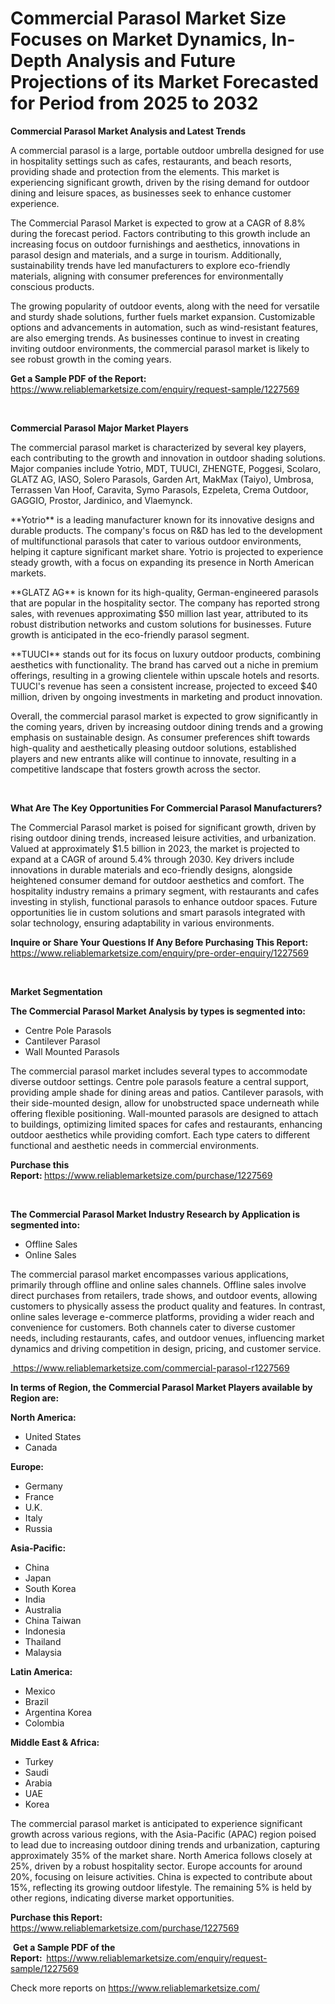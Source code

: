 <p><h1>Commercial Parasol Market Size Focuses on Market Dynamics, In-Depth Analysis and Future Projections of its Market Forecasted for Period from 2025 to 2032</h1></p><p><strong>Commercial Parasol Market Analysis and Latest Trends</strong></p>
<p><p>A commercial parasol is a large, portable outdoor umbrella designed for use in hospitality settings such as cafes, restaurants, and beach resorts, providing shade and protection from the elements. This market is experiencing significant growth, driven by the rising demand for outdoor dining and leisure spaces, as businesses seek to enhance customer experience. </p><p>The Commercial Parasol Market is expected to grow at a CAGR of 8.8% during the forecast period. Factors contributing to this growth include an increasing focus on outdoor furnishings and aesthetics, innovations in parasol design and materials, and a surge in tourism. Additionally, sustainability trends have led manufacturers to explore eco-friendly materials, aligning with consumer preferences for environmentally conscious products. </p><p>The growing popularity of outdoor events, along with the need for versatile and sturdy shade solutions, further fuels market expansion. Customizable options and advancements in automation, such as wind-resistant features, are also emerging trends. As businesses continue to invest in creating inviting outdoor environments, the commercial parasol market is likely to see robust growth in the coming years.</p></p>
<p><strong>Get a Sample PDF of the Report:&nbsp;</strong> <a href="https://www.reliablemarketsize.com/enquiry/request-sample/1227569?utm_campaign=1832&utm_medium=2&utm_source=Github&utm_content=ia&utm_term=08022025&utm_id=commercial-parasol">https://www.reliablemarketsize.com/enquiry/request-sample/1227569</a></p>
<p>&nbsp;</p>
<p><strong>Commercial Parasol Major Market Players</strong></p>
<p><p>The commercial parasol market is characterized by several key players, each contributing to the growth and innovation in outdoor shading solutions. Major companies include Yotrio, MDT, TUUCI, ZHENGTE, Poggesi, Scolaro, GLATZ AG, IASO, Solero Parasols, Garden Art, MakMax (Taiyo), Umbrosa, Terrassen Van Hoof, Caravita, Symo Parasols, Ezpeleta, Crema Outdoor, GAGGIO, Prostor, Jardinico, and Vlaemynck.</p><p>**Yotrio** is a leading manufacturer known for its innovative designs and durable products. The company's focus on R&D has led to the development of multifunctional parasols that cater to various outdoor environments, helping it capture significant market share. Yotrio is projected to experience steady growth, with a focus on expanding its presence in North American markets.</p><p>**GLATZ AG** is known for its high-quality, German-engineered parasols that are popular in the hospitality sector. The company has reported strong sales, with revenues approximating $50 million last year, attributed to its robust distribution networks and custom solutions for businesses. Future growth is anticipated in the eco-friendly parasol segment.</p><p>**TUUCI** stands out for its focus on luxury outdoor products, combining aesthetics with functionality. The brand has carved out a niche in premium offerings, resulting in a growing clientele within upscale hotels and resorts. TUUCI's revenue has seen a consistent increase, projected to exceed $40 million, driven by ongoing investments in marketing and product innovation.</p><p>Overall, the commercial parasol market is expected to grow significantly in the coming years, driven by increasing outdoor dining trends and a growing emphasis on sustainable design. As consumer preferences shift towards high-quality and aesthetically pleasing outdoor solutions, established players and new entrants alike will continue to innovate, resulting in a competitive landscape that fosters growth across the sector.</p></p>
<p>&nbsp;</p>
<p><strong>What Are The Key Opportunities For Commercial Parasol Manufacturers?</strong></p>
<p><p>The Commercial Parasol market is poised for significant growth, driven by rising outdoor dining trends, increased leisure activities, and urbanization. Valued at approximately $1.5 billion in 2023, the market is projected to expand at a CAGR of around 5.4% through 2030. Key drivers include innovations in durable materials and eco-friendly designs, alongside heightened consumer demand for outdoor aesthetics and comfort. The hospitality industry remains a primary segment, with restaurants and cafes investing in stylish, functional parasols to enhance outdoor spaces. Future opportunities lie in custom solutions and smart parasols integrated with solar technology, ensuring adaptability in various environments.</p></p>
<p><strong>Inquire or Share Your Questions If Any Before Purchasing This Report:</strong> <a href="https://www.reliablemarketsize.com/enquiry/pre-order-enquiry/1227569?utm_campaign=1832&utm_medium=2&utm_source=Github&utm_content=ia&utm_term=08022025&utm_id=commercial-parasol">https://www.reliablemarketsize.com/enquiry/pre-order-enquiry/1227569</a></p>
<p>&nbsp;</p>
<p><strong>Market Segmentation</strong></p>
<p><strong>The Commercial Parasol Market Analysis by types is segmented into:</strong></p>
<p><ul><li>Centre Pole Parasols</li><li>Cantilever Parasol</li><li>Wall Mounted Parasols</li></ul></p>
<p><p>The commercial parasol market includes several types to accommodate diverse outdoor settings. Centre pole parasols feature a central support, providing ample shade for dining areas and patios. Cantilever parasols, with their side-mounted design, allow for unobstructed space underneath while offering flexible positioning. Wall-mounted parasols are designed to attach to buildings, optimizing limited spaces for cafes and restaurants, enhancing outdoor aesthetics while providing comfort. Each type caters to different functional and aesthetic needs in commercial environments.</p></p>
<p><strong>Purchase this Report:&nbsp;</strong><a href="https://www.reliablemarketsize.com/purchase/1227569?utm_campaign=1832&utm_medium=2&utm_source=Github&utm_content=ia&utm_term=08022025&utm_id=commercial-parasol">https://www.reliablemarketsize.com/purchase/1227569</a></p>
<p>&nbsp;</p>
<p><strong>The Commercial Parasol Market Industry Research by Application is segmented into:</strong></p>
<p><ul><li>Offline Sales</li><li>Online Sales</li></ul></p>
<p><p>The commercial parasol market encompasses various applications, primarily through offline and online sales channels. Offline sales involve direct purchases from retailers, trade shows, and outdoor events, allowing customers to physically assess the product quality and features. In contrast, online sales leverage e-commerce platforms, providing a wider reach and convenience for customers. Both channels cater to diverse customer needs, including restaurants, cafes, and outdoor venues, influencing market dynamics and driving competition in design, pricing, and customer service.</p></p>
<p><a href="https://www.reliablemarketsize.com/commercial-parasol-r1227569?utm_campaign=1832&utm_medium=2&utm_source=Github&utm_content=ia&utm_term=08022025&utm_id=commercial-parasol">&nbsp;https://www.reliablemarketsize.com/commercial-parasol-r1227569</a></p>
<p><strong>In terms of Region, the Commercial Parasol Market Players available by Region are:</strong></p>
<p>
    <p> <strong> North America: </strong>
        <ul>
            <li>United States</li>
            <li>Canada</li>
        </ul>
        </p> 
    <p> <strong> Europe: </strong>
        <ul>
            <li>Germany</li>
            <li>France</li>
            <li>U.K.</li>
            <li>Italy</li>
            <li>Russia</li>
        </ul>
        </p> 
    <p> <strong> Asia-Pacific: </strong>
        <ul>
            <li>China</li>
            <li>Japan</li>
            <li>South Korea</li>
            <li>India</li>
            <li>Australia</li>
            <li>China Taiwan</li>
            <li>Indonesia</li>
            <li>Thailand</li>
            <li>Malaysia</li>
        </ul>
        </p> 
    <p> <strong> Latin America: </strong>
        <ul>
            <li>Mexico</li>
            <li>Brazil</li>
            <li>Argentina Korea</li>
            <li>Colombia</li>
        </ul>
        </p> 
    <p> <strong> Middle East & Africa: </strong>
        <ul>
            <li>Turkey</li>
            <li>Saudi</li>
            <li>Arabia</li>
            <li>UAE</li>
            <li>Korea</li>
        </ul>
    </p>
    </p>
<p><p>The commercial parasol market is anticipated to experience significant growth across various regions, with the Asia-Pacific (APAC) region poised to lead due to increasing outdoor dining trends and urbanization, capturing approximately 35% of the market share. North America follows closely at 25%, driven by a robust hospitality sector. Europe accounts for around 20%, focusing on leisure activities. China is expected to contribute about 15%, reflecting its growing outdoor lifestyle. The remaining 5% is held by other regions, indicating diverse market opportunities.</p></p>
<p><strong>Purchase this Report: </strong><a href="https://www.reliablemarketsize.com/purchase/1227569?utm_campaign=1832&utm_medium=2&utm_source=Github&utm_content=ia&utm_term=08022025&utm_id=commercial-parasol">https://www.reliablemarketsize.com/purchase/1227569</a></p>
<p>&nbsp;<strong>Get a Sample PDF of the Report:&nbsp;&nbsp;</strong><a href="https://www.reliablemarketsize.com/enquiry/request-sample/1227569?utm_campaign=1832&utm_medium=2&utm_source=Github&utm_content=ia&utm_term=08022025&utm_id=commercial-parasol">https://www.reliablemarketsize.com/enquiry/request-sample/1227569</a></p>
<p><strong></strong></p>
<p>Check more reports on <a href="https://www.reliablemarketsize.com/?utm_campaign=1832&utm_medium=2&utm_source=Github&utm_content=ia&utm_term=08022025&utm_id=commercial-parasol">https://www.reliablemarketsize.com/</a></p>